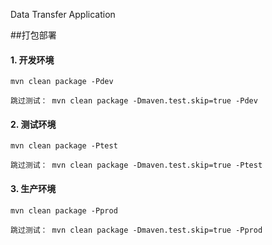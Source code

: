 Data Transfer Application

##打包部署


#### 1. 开发环境
```
mvn clean package -Pdev

跳过测试： mvn clean package -Dmaven.test.skip=true -Pdev 
```
#### 2. 测试环境
```
mvn clean package -Ptest

跳过测试： mvn clean package -Dmaven.test.skip=true -Ptest
```
#### 3. 生产环境
```
mvn clean package -Pprod

跳过测试： mvn clean package -Dmaven.test.skip=true -Pprod
```
